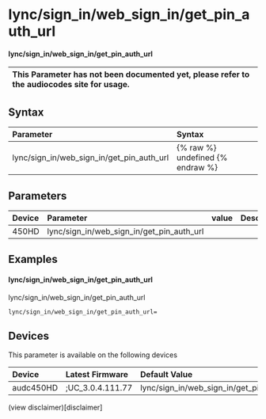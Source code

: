 ﻿---
description: lync/sign_in/web_sign_in/get_pin_auth_url
search: false
---

# lync/sign_in/web_sign_in/get_pin_auth_url

#### lync/sign_in/web_sign_in/get_pin_auth_url


| This Parameter has not been documented yet, please refer to the audiocodes site for usage.  |
| :--- |

## Syntax
| Parameter | Syntax |
| :--- | :--- |
|lync/sign_in/web_sign_in/get_pin_auth_url | {% raw %} undefined {% endraw %} |

## Parameters
|Device|Parameter|value|Description|
|:---|:---|:---|:---|
| 450HD | lync/sign_in/web_sign_in/get_pin_auth_url |  |  |

## Examples
#### lync/sign_in/web_sign_in/get_pin_auth_url

lync/sign_in/web_sign_in/get_pin_auth_url

```
lync/sign_in/web_sign_in/get_pin_auth_url=
```

## Devices
This parameter is available on the following devices

| Device | Latest Firmware | Default Value |
|:---|:---|:---|
| audc450HD | ;UC_3.0.4.111.77 | lync/sign_in/web_sign_in/get_pin_auth_url= 

(view disclaimer)[disclaimer]
